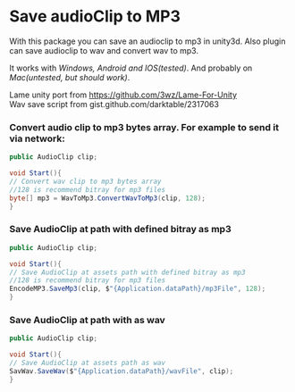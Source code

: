 # Save audioClip to MP3
With this package you can save an audioclip to mp3 in unity3d. Also plugin can save audioclip to wav and convert wav to mp3.

It works with *Windows, Android and IOS(tested)*. And probably on *Mac(untested, but should work)*. 

Lame unity port from https://github.com/3wz/Lame-For-Unity  
Wav save script from gist.github.com/darktable/2317063

### Convert audio clip to mp3 bytes array. For example to send it via network:
```C#
public AudioClip clip;

void Start(){
// Convert wav clip to mp3 bytes array
//128 is recommend bitray for mp3 files
byte[] mp3 = WavToMp3.ConvertWavToMp3(clip, 128);
}
```


### Save AudioClip at path with defined bitray as mp3
```C#
public AudioClip clip;

void Start(){
// Save AudioClip at assets path with defined bitray as mp3
//128 is recommend bitray for mp3 files
EncodeMP3.SaveMp3(clip, $"{Application.dataPath}/mp3File", 128);
}
```

### Save AudioClip at path with as wav
```C#
public AudioClip clip;

void Start(){
// Save AudioClip at assets path as wav
SavWav.SaveWav($"{Application.dataPath}/wavFile", clip);	
}
```
	

